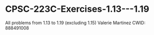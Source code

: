# CPSC-223C-Exercises-1.13---1.19
All problems from 1.13 to 1.19 (excluding 1.15)
Valerie Martinez 
CWID:  888491008
